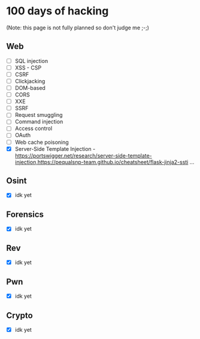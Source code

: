 # 100 days of hacking

(Note: this page is not fully planned so don't judge me ;-;)

## Web

- [ ] SQL injection
- [ ] XSS - CSP
- [ ] CSRF
- [ ] Clickjacking
- [ ] DOM-based
- [ ] CORS
- [ ] XXE
- [ ] SSRF
- [ ] Request smuggling
- [ ] Command injection
- [ ] Access control
- [ ] OAuth
- [ ] Web cache poisoning
- [X] Server-Side Template Injection - https://portswigger.net/research/server-side-template-injection,https://pequalsnp-team.github.io/cheatsheet/flask-jinja2-ssti
...

## Osint
- [x] idk yet

## Forensics
- [x] idk yet

## Rev
- [x] idk yet

## Pwn
- [x] idk yet

## Crypto
- [x] idk yet

